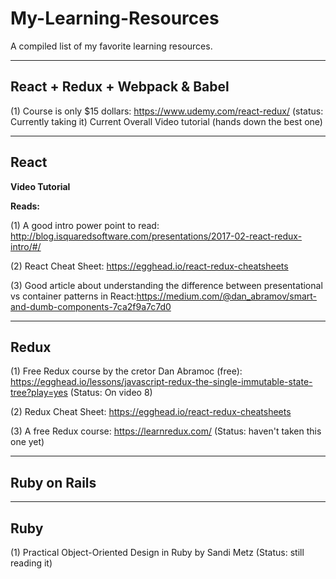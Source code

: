 <h1> My-Learning-Resources </h1>
<p>A compiled list of my favorite learning resources.</p>


______________________________________________________________________________________________________________________________
<h2>React + Redux + Webpack & Babel </h2>

(1) Course is only $15 dollars: https://www.udemy.com/react-redux/  (status: Currently taking it)
    Current Overall Video tutorial (hands down the best one)



______________________________________________________________________________________________________________________________
<h2>React</h2>

<b> Video Tutorial </b>

<b>Reads: </b>

(1) A good intro power point to read: http://blog.isquaredsoftware.com/presentations/2017-02-react-redux-intro/#/

(2) React Cheat Sheet: https://egghead.io/react-redux-cheatsheets

(3) Good article about understanding the difference between presentational vs container patterns in React:https://medium.com/@dan_abramov/smart-and-dumb-components-7ca2f9a7c7d0


______________________________________________________________________________________________________________________________
<h2>Redux</h2>

(1) Free Redux course by the cretor Dan Abramoc (free): https://egghead.io/lessons/javascript-redux-the-single-immutable-state-tree?play=yes  (Status: On video 8)

(2) Redux Cheat Sheet: https://egghead.io/react-redux-cheatsheets

(3) A free Redux course: https://learnredux.com/   (Status: haven't taken this one yet)

______________________________________________________________________________________________________________________________
<h2>Ruby on Rails</h2>


______________________________________________________________________________________________________________________________
<h2>Ruby</h2>
(1) Practical Object-Oriented Design in Ruby by Sandi Metz  (Status: still reading it)

